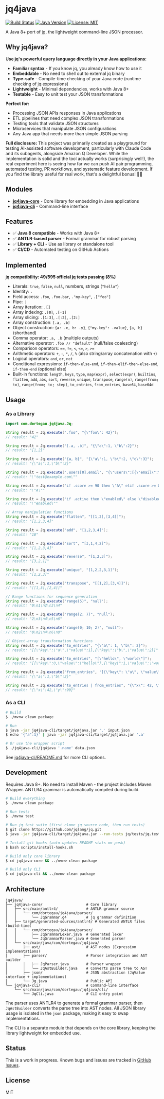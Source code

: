 # jq4java

[![Build Status](https://github.com/dortegau/jq4java/actions/workflows/test.yml/badge.svg)](https://github.com/dortegau/jq4java/actions)
[![Java Version](https://img.shields.io/badge/Java-8%2B-blue)](https://www.oracle.com/java/)
[![License: MIT](https://img.shields.io/badge/License-MIT-yellow.svg)](https://opensource.org/licenses/MIT)

A Java 8+ port of [jq](https://jqlang.github.io/jq/), the lightweight command-line JSON processor.

## Why jq4java?

**Use jq's powerful query language directly in your Java applications:**

- **Familiar syntax** - If you know jq, you already know how to use it
- **Embeddable** - No need to shell out to external jq binary
- **Type-safe** - Compile-time checking of your Java code (runtime checking of jq expressions)
- **Lightweight** - Minimal dependencies, works with Java 8+
- **Testable** - Easy to unit test your JSON transformations

**Perfect for:**
- Processing JSON APIs responses in Java applications
- ETL pipelines that need complex JSON transformations
- Testing tools that validate JSON structures
- Microservices that manipulate JSON configurations
- Any Java app that needs more than simple JSON parsing

**Full disclosure:** This project was primarily created as a playground for testing AI-assisted software development, particularly with Claude Code and its subagents, alongside Amazon Q Developer. While the implementation is solid and the tool actually works (surprisingly well!), the real experiment here is seeing how far we can push AI pair programming, automated testing, PR workflows, and systematic feature development. If you find the library useful for real work, that's a delightful bonus! 🤖✨

## Modules

- **[jq4java-core](jq4java-core/)** - Core library for embedding in Java applications
- **[jq4java-cli](jq4java-cli/)** - Command-line interface

## Features

- ✅ **Java 8 compatible** - Works with Java 8+
- ✅ **ANTLR-based parser** - Formal grammar for robust parsing
- ✅ **Library + CLI** - Use as library or standalone tool
- ✅ **CI/CD** - Automated testing on GitHub Actions

## Implemented

**jq compatibility: 49/595 official jq tests passing (8%)**
- Literals: `true`, `false`, `null`, numbers, strings (`"hello"`)
- Identity: `.`
- Field access: `.foo`, `.foo.bar`, `."my-key"`, `.["foo"]`
- Pipe: `|`
- Array iteration: `.[]`
- Array indexing: `.[0]`, `.[-1]`
- Array slicing: `.[1:3]`, `.[:2]`, `.[2:]`
- Array construction: `[.a, .b]`
- Object construction: `{a: .x, b: .y}`, `{"my-key": .value}`, `{a, b}` (shorthand)
- Comma operator: `.a, .b` (multiple outputs)
- Alternative operator: `.foo // "default"` (null/false coalescing)
- Comparison operators: `==`, `!=`, `<`, `<=`, `>`, `>=`
- Arithmetic operators: `+`, `-`, `*`, `/`, `%` (also string/array concatenation with `+`)
- Logical operators: `and`, `or`, `not`
- Conditional expressions: `if-then-else-end`, `if-then-elif-then-else-end`, `if-then-end` (optional else)
- Built-in functions: `length`, `keys`, `type`, `map(expr)`, `select(expr)`, `builtins`, `flatten`, `add`, `abs`, `sort`, `reverse`, `unique`, `transpose`, `range(n)`, `range(from; to)`, `range(from; to; step)`, `to_entries`, `from_entries`, `base64`, `base64d`

## Usage

### As a Library

```java
import com.dortegau.jq4java.Jq;

String result = Jq.execute(".foo", "{\"foo\": 42}");
// result: "42"

String result = Jq.execute("[.a, .b]", "{\"a\":1, \"b\":2}");
// result: "[1,2]"

String result = Jq.execute("{a, b}", "{\"a\":1, \"b\":2, \"c\":3}");
// result: "{\"a\":1,\"b\":2}"

String result = Jq.execute(".users[0].email", "{\"users\":[{\"email\":\"test@example.com\"}]}");
// result: "\"test@example.com\""

String result = Jq.execute("if .score >= 90 then \"A\" elif .score >= 80 then \"B\" else \"F\" end", "{\"score\": 95}");
// result: "\"A\""

String result = Jq.execute("if .active then \"enabled\" else \"disabled\" end", "{\"active\": true}");
// result: "\"enabled\""

// Array manipulation functions
String result = Jq.execute("flatten", "[[1,2],[3,4]]");
// result: "[1,2,3,4]"

String result = Jq.execute("add", "[1,2,3,4]");
// result: "10"

String result = Jq.execute("sort", "[3,1,4,2]");
// result: "[1,2,3,4]"

String result = Jq.execute("reverse", "[1,2,3]");
// result: "[3,2,1]"

String result = Jq.execute("unique", "[1,2,2,3,1]");
// result: "[1,2,3]"

String result = Jq.execute("transpose", "[[1,2],[3,4]]");
// result: "[[1,3],[2,4]]"

// Range functions for sequence generation
String result = Jq.execute("range(5)", "null");
// result: "0\n1\n2\n3\n4"

String result = Jq.execute("range(2; 7)", "null");
// result: "2\n3\n4\n5\n6"

String result = Jq.execute("range(0; 10; 2)", "null");
// result: "0\n2\n4\n6\n8"

// Object-array transformation functions
String result = Jq.execute("to_entries", "{\"a\": 1, \"b\": 2}");
// result: "[{\"key\":\"a\",\"value\":1},{\"key\":\"b\",\"value\":2}]"

String result = Jq.execute("to_entries", "[\"hello\", \"world\"]");
// result: "[{\"key\":0,\"value\":\"hello\"},{\"key\":1,\"value\":\"world\"}]"

String result = Jq.execute("from_entries", "[{\"key\": \"a\", \"value\": 1}, {\"key\": \"b\", \"value\": 2}]");
// result: "{\"a\":1,\"b\":2}"

String result = Jq.execute("to_entries | from_entries", "{\"x\": 42, \"y\": 99}");
// result: "{\"x\":42,\"y\":99}"
```

### As a CLI

```bash
# Build
$ ./mvnw clean package

# Run
$ java -jar jq4java-cli/target/jq4java.jar '.' input.json
$ echo '{"a":1}' | java -jar jq4java-cli/target/jq4java.jar '.a'

# Or use the wrapper script
$ ./jq4java-cli/jq4java '.name' data.json
```

See [jq4java-cli/README.md](jq4java-cli/README.md) for more CLI options.

## Development

Requires Java 8+. No need to install Maven - the project includes Maven Wrapper. ANTLR4 grammar is automatically compiled during build.

```bash
# Build everything
$ ./mvnw clean package

# Run tests
$ ./mvnw test

# Run jq test suite (first clone jq source code, then run tests)
$ git clone https://github.com/jqlang/jq.git
$ java -jar jq4java-cli/target/jq4java.jar --run-tests jq/tests/jq.test

# Install git hooks (auto-updates README stats on push)
$ bash scripts/install-hooks.sh

# Build only core library
$ cd jq4java-core && ../mvnw clean package

# Build only CLI
$ cd jq4java-cli && ../mvnw clean package
```

## Architecture

```
jq4java/
├── jq4java-core/                    # Core library
│   ├── src/main/antlr4/             # ANTLR grammar source
│   │   └── com/dortegau/jq4java/parser/
│   │       └── JqGrammar.g4         # jq grammar definition
│   ├── target/generated-sources/antlr4/ # Generated ANTLR files (build-time)
│   │   └── com/dortegau/jq4java/parser/
│   │       ├── JqGrammarLexer.java  # Generated lexer
│   │       └── JqGrammarParser.java # Generated parser
│   └── src/main/java/com/dortegau/jq4java/
│       ├── ast/                     # AST nodes (Expression implementations)
│       ├── parser/                  # Parser integration and AST builder
│       │   ├── JqParser.java        # Parser wrapper
│       │   └── JqAstBuilder.java    # Converts parse tree to AST
│       ├── json/                    # JSON abstraction (JqValue interface + implementations)
│       └── Jq.java                  # Public API
└── jq4java-cli/                     # Command-line interface
    └── src/main/java/com/dortegau/jq4java/cli/
        └── JqCli.java               # CLI entry point
```

The parser uses ANTLR4 to generate a formal grammar parser, then `JqAstBuilder` converts the parse tree into AST nodes. All JSON library usage is isolated in the `json` package, making it easy to swap implementations.

The CLI is a separate module that depends on the core library, keeping the library lightweight for embedded use.

## Status

This is a work in progress. Known bugs and issues are tracked in [GitHub Issues](https://github.com/dortegau/jq4java/issues).

## License

MIT

